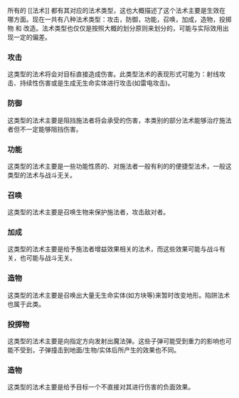 所有的 [[法术]] 都有其对应的法术类型，这也大概描述了这个法术主要是生效在哪方面。现在一共有八种法术类型：攻击，防御，功能，召唤，加成，造物，投掷物 和 改造。法术类型也仅仅是按照大概的划分原则来划分的，可能与实际效用出现一定的偏差。

### 攻击
这类型的法术将会对目标直接造成伤害。此类型法术的表现形式可能为：射线攻击、持续性伤害或是生成无生命实体进行攻击(如雷电攻击)。

### 防御
这类型的法术主要是阻挡施法者将会承受的伤害，本类别的部分法术能够治疗施法者但不一定能够阻挡伤害。

### 功能
这类型的法术主要是一些功能性质的、对施法者一般有利的的便捷型法术，一般这类型的法术与战斗无关。

### 召唤
这类型的法术主要是召唤生物来保护施法者，攻击敌对者。

### 加成
这类型的法术主要是给予施法者增益效果相关的法术，而这些效果可能与战斗有关，也可能与战斗无关。

### 造物
这类型的法术主要是召唤出大量无生命实体(如方块等)来暂时改变地形。陷阱法术也属于此类。

### 投掷物
这类型的法术主要是向指定方向发射出魔法弹。这些子弹可能受到重力的影响也可能不受到，子弹撞击到地面/生物/实体后所产生的效果也不同。

### 造物
这类型的法术主要是给予目标一个不直接对其进行伤害的负面效果。
